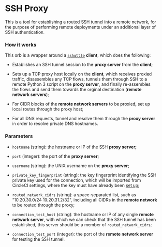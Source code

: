 SSH Proxy
=====================

This is a tool for establishing a routed SSH tunnel into a remote network, for the purpose of performing remote deployments under an additional layer of SSH authentication.


### How it works

This orb is a wrapper around a [`sshuttle`](https://github.com/sshuttle/sshuttle) **client**, which does the following:

* Establishes an SSH tunnel session to the **proxy server** from the **client**;

* Sets up a TCP proxy host locally on the **client**, which receives proxied traffic, disassembles any TCP flows, tunnels them through SSH to a remote Python 3 script on the **proxy server**, and finally re-assembles the flows and send them towards the orginal destination (**remote network servers**);

* For CIDR blocks of the **remote network servers** to be proxied, set up local routes through the proxy host;

* For all DNS requests, tunnel and resolve them through the **proxy server** in order to resolve private DNS hostnames.


### Parameters

* `hostname` (string): the hostname or IP of the SSH **proxy server**;

* `port` (integer): the port of the **proxy server**;

* `username` (string): the UNIX username on the **proxy server**;

* `private_key_fingerprint` (string): the key fingerprint identifying the SSH private key used for the connection, which will be imported from CircleCI settings, where the key must have already been [set up](https://circleci.com/docs/2.0/add-ssh-key/#circleci-cloud);

* `routed_network_cidrs` (string): a space-separated list, such as "10.20.30.0/24 10.20.31.2/32", including all CIDRs in the **remote network** to be routed through the proxy;

* `connection_test_host` (string): the hostname or IP of any single **remote network server**, with which we can check that the SSH tunnel has been established, this server should be a member of `routed_network_cidrs`;

* `connection_test_port` (integer): the port of the **remote network server** for testing the SSH tunnel.
